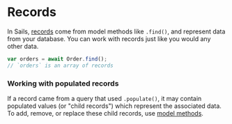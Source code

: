 # Records

In Sails, [records](https://sailsjs.com/documentation/concepts/models-and-orm/records) come from model methods like `.find()`, and represent data from your database. You can work with records just like you would any other data.

```js
var orders = await Order.find();
// `orders` is an array of records
```

### Working with populated records
If a record came from a query that used `.populate()`, it may contain populated values (or "child records") which represent the associated data. To add, remove, or replace these child records, use [model methods](https://sailsjs.com/documentation/reference/waterline-orm/models).


<docmeta name="displayName" value="Records">

